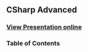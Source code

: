 ## CSharp Advanced
### [View Presentation online](https://rawgit.com/TelerikAcademy/CSharp%20Advanced/slides/index.html)
### Table of Contents
